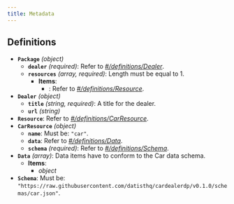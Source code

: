 ```yaml
---
title: Metadata
---
```


## Definitions

- <a id="definitions/Package"></a>**`Package`** *(object)*
  - <a id="definitions/Package/properties/dealer"></a>**`dealer`** *(required)*: Refer to *[#/definitions/Dealer](#definitions/Dealer)*.
  - <a id="definitions/Package/properties/resources"></a>**`resources`** *(array, required)*: Length must be equal to 1.
    - **Items**:
        - <a id="definitions/Package/properties/resources/items/0"></a>: Refer to *[#/definitions/Resource](#definitions/Resource)*.
- <a id="definitions/Dealer"></a>**`Dealer`** *(object)*
  - <a id="definitions/Dealer/properties/title"></a>**`title`** *(string, required)*: A title for the dealer.
  - <a id="definitions/Dealer/properties/url"></a>**`url`** *(string)*
- <a id="definitions/Resource"></a>**`Resource`**: Refer to *[#/definitions/CarResource](#definitions/CarResource)*.
- <a id="definitions/CarResource"></a>**`CarResource`** *(object)*
  - <a id="definitions/CarResource/properties/name"></a>**`name`**: Must be: `"car"`.
  - <a id="definitions/CarResource/properties/data"></a>**`data`**: Refer to *[#/definitions/Data](#definitions/Data)*.
  - <a id="definitions/CarResource/properties/schema"></a>**`schema`** *(required)*: Refer to *[#/definitions/Schema](#definitions/Schema)*.
- <a id="definitions/Data"></a>**`Data`** *(array)*: Data items have to conform to the Car data schema.
  - **Items**:
      - <a id="definitions/Data/items/0"></a>*object*
- <a id="definitions/Schema"></a>**`Schema`**: Must be: `"https://raw.githubusercontent.com/datisthq/cardealerdp/v0.1.0/schemas/car.json"`.
